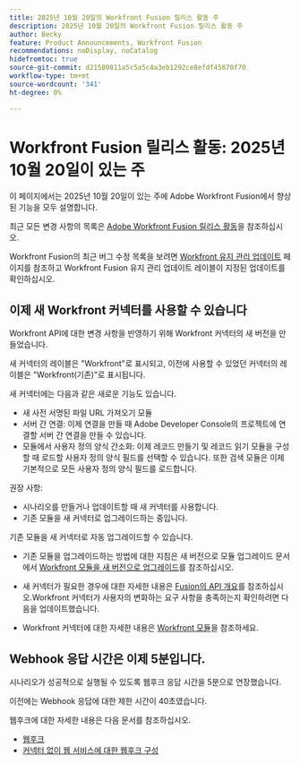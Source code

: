 ```yaml
---
title: 2025년 10월 20일의 Workfront Fusion 릴리스 활동 주
description: 2025년 10월 20일의 Workfront Fusion 릴리스 활동 주
author: Becky
feature: Product Announcements, Workfront Fusion
recommendations: noDisplay, noCatalog
hidefromtoc: true
source-git-commit: d21580811a5c5a5c4a3eb1292ce8efdf45670f70
workflow-type: tm+mt
source-wordcount: '341'
ht-degree: 0%

---
```


# Workfront Fusion 릴리스 활동: 2025년 10월 20일이 있는 주

이 페이지에서는 2025년 10월 20일이 있는 주에 Adobe Workfront Fusion에서 향상된 기능을 모두 설명합니다.

최근 모든 변경 사항의 목록은 [Adobe Workfront Fusion 릴리스 활동](/help/workfront-fusion/fusion-product-releases/fusion-release-activity.md)을 참조하십시오.

Workfront Fusion의 최근 버그 수정 목록을 보려면 [Workfront 유지 관리 업데이트](https://experienceleague.adobe.com/en/docs/workfront-known-issues/releases/current-updates) 페이지를 참조하고 Workfront Fusion 유지 관리 업데이트 레이블이 지정된 업데이트를 확인하십시오.


## 이제 새 Workfront 커넥터를 사용할 수 있습니다

Workfront API에 대한 변경 사항을 반영하기 위해 Workfront 커넥터의 새 버전을 만들었습니다.

새 커넥터의 레이블은 &quot;Workfront&quot;로 표시되고, 이전에 사용할 수 있었던 커넥터의 레이블은 &quot;Workfront(기존)&quot;로 표시됩니다.

새 커넥터에는 다음과 같은 새로운 기능도 있습니다.

* 새 사전 서명된 파일 URL 가져오기 모듈
* 서버 간 연결: 이제 연결을 만들 때 Adobe Developer Console의 프로젝트에 연결할 서버 간 연결을 만들 수 있습니다.
* 모듈에서 사용자 정의 양식 간소화: 이제 레코드 만들기 및 레코드 읽기 모듈을 구성할 때 로드할 사용자 정의 양식 필드를 선택할 수 있습니다. 또한 검색 모듈은 이제 기본적으로 모든 사용자 정의 양식 필드를 로드합니다.

권장 사항:

* 시나리오를 만들거나 업데이트할 때 새 커넥터를 사용합니다.
* 기존 모듈을 새 커넥터로 업그레이드하는 중입니다.

기존 모듈을 새 커넥터로 자동 업그레이드할 수 있습니다.

* 기존 모듈을 업그레이드하는 방법에 대한 지침은 새 버전으로 모듈 업그레이드 문서에서 [Workfront 모듈을 새 버전으로 업그레이드](/help/workfront-fusion/manage-scenarios/update-module-to-new-version.md)를 참조하십시오.

* 새 커넥터가 필요한 경우에 대한 자세한 내용은 [Fusion의 API 개요](/help/workfront-fusion/get-started-with-fusion/understand-fusion/api-overview.md)를 참조하십시오.Workfront 커넥터가 사용자의 변화하는 요구 사항을 충족하는지 확인하려면 다음을 업데이트했습니다.

* Workfront 커넥터에 대한 자세한 내용은 [Workfront 모듈](/help/workfront-fusion/references/apps-and-modules/adobe-connectors/workfront-modules.md)을 참조하세요.




## Webhook 응답 시간은 이제 5분입니다.

시나리오가 성공적으로 실행될 수 있도록 웹후크 응답 시간을 5분으로 연장했습니다.

이전에는 Webhook 응답에 대한 제한 시간이 40초였습니다.

웹후크에 대한 자세한 내용은 다음 문서를 참조하십시오.

* [웹후크](/help/workfront-fusion/references/apps-and-modules/universal-connectors/webhooks-updated.md)
* [커넥터 없이 웹 서비스에 대한 웹후크 구성](/help/workfront-fusion/create-scenarios/add-modules/receive-a-webhook-from-a-web-service.md)



